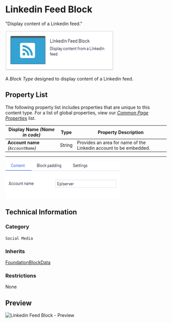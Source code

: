# Linkedin Feed Block
"Display content of a Linkedin feed."

![Linkedin Feed Block](Screenshots/Linkedin%20Feed%20Block%20-%20icon.png)

A *Block Type* designed to display content of a Linkedin feed.

## Property List
The following property list includes properties that are unique to this content type. For a list of global properties, view our [*Common Page Properties*](../../Common%20Page%20Properties.md) list.

Display Name *(Name in code)* | Type | Property Description
--------------|------|---------------
**Account name** *(`AccountName`)* | String | Provides an area for name of the Linkedin account to be embedded.


** **
![Linkedin Feed Block - Content tab](Screenshots/Linkedin%20Feed%20Block%20-%20Content%20tab.png)

## Technical Information

### Category
`Social Media`

### Inherits
[FoundationBlockData](#)

### Restrictions
None

## Preview
![Linkedin Feed Block - Preview](Screenshots/Linkedin%20Feed%20Block%20-%20Preview.png)


